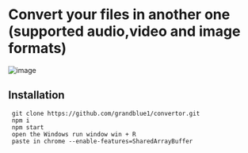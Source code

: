 # Convert your files in another one (supported audio,video and image formats)
![image](https://github.com/grandblue1/convertor/assets/109659492/100b6307-6728-43e9-90d2-5bd198076de8)

## Installation
```
 git clone https://github.com/grandblue1/convertor.git
 npm i
 npm start
 open the Windows run window win + R 
 paste in chrome --enable-features=SharedArrayBuffer

```
